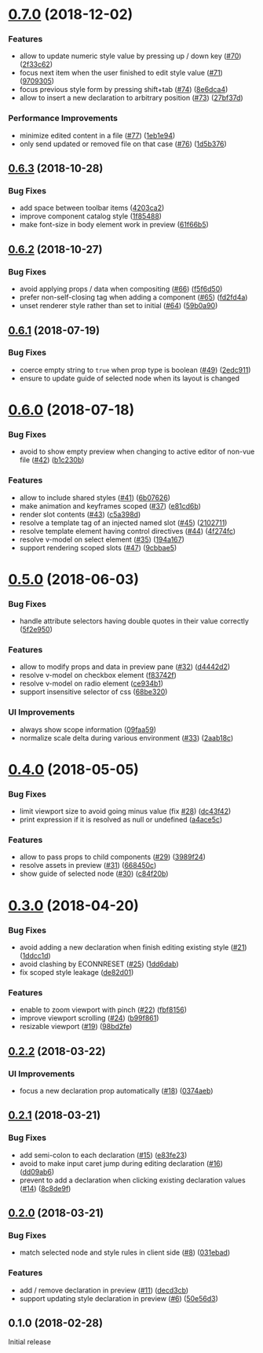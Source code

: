 # [0.7.0](https://github.com/ktsn/vue-designer/compare/v0.6.3...v0.7.0) (2018-12-02)


### Features

* allow to update numeric style value by pressing up / down key ([#70](https://github.com/ktsn/vue-designer/issues/70)) ([2f33c62](https://github.com/ktsn/vue-designer/commit/2f33c62))
* focus next item when the user finished to edit style value ([#71](https://github.com/ktsn/vue-designer/issues/71)) ([9709305](https://github.com/ktsn/vue-designer/commit/9709305))
* focus previous style form by pressing shift+tab ([#74](https://github.com/ktsn/vue-designer/issues/74)) ([8e6dca4](https://github.com/ktsn/vue-designer/commit/8e6dca4))
* allow to insert a new declaration to arbitrary position ([#73](https://github.com/ktsn/vue-designer/issues/73)) ([27bf37d](https://github.com/ktsn/vue-designer/commit/27bf37d))


### Performance Improvements

* minimize edited content in a file ([#77](https://github.com/ktsn/vue-designer/issues/77)) ([1eb1e94](https://github.com/ktsn/vue-designer/commit/1eb1e94))
* only send updated or removed file on that case ([#76](https://github.com/ktsn/vue-designer/issues/76)) ([1d5b376](https://github.com/ktsn/vue-designer/commit/1d5b376))



<a name="0.6.3"></a>
## [0.6.3](https://github.com/ktsn/vue-designer/compare/v0.6.2...v0.6.3) (2018-10-28)


### Bug Fixes

* add space between toolbar items ([4203ca2](https://github.com/ktsn/vue-designer/commit/4203ca2))
* improve component catalog style ([1f85488](https://github.com/ktsn/vue-designer/commit/1f85488))
* make font-size in body element work in preview ([61f66b5](https://github.com/ktsn/vue-designer/commit/61f66b5))



<a name="0.6.2"></a>
## [0.6.2](https://github.com/ktsn/vue-designer/compare/v0.6.1...v0.6.2) (2018-10-27)


### Bug Fixes

* avoid applying props / data when compositing ([#66](https://github.com/ktsn/vue-designer/issues/66)) ([f5f6d50](https://github.com/ktsn/vue-designer/commit/f5f6d50))
* prefer non-self-closing tag when adding a component ([#65](https://github.com/ktsn/vue-designer/issues/65)) ([fd2fd4a](https://github.com/ktsn/vue-designer/commit/fd2fd4a))
* unset renderer style rather than set to initial ([#64](https://github.com/ktsn/vue-designer/issues/64)) ([59b0a90](https://github.com/ktsn/vue-designer/commit/59b0a90))



<a name="0.6.1"></a>
## [0.6.1](https://github.com/ktsn/vue-designer/compare/v0.6.0...v0.6.1) (2018-07-19)


### Bug Fixes

* coerce empty string to `true` when prop type is boolean ([#49](https://github.com/ktsn/vue-designer/issues/49)) ([2edc911](https://github.com/ktsn/vue-designer/commit/2edc911))
* ensure to update guide of selected node when its layout is changed


<a name="0.6.0"></a>
# [0.6.0](https://github.com/ktsn/vue-designer/compare/v0.5.0...v0.6.0) (2018-07-18)


### Bug Fixes

* avoid to show empty preview when changing to active editor of non-vue file ([#42](https://github.com/ktsn/vue-designer/issues/42)) ([b1c230b](https://github.com/ktsn/vue-designer/commit/b1c230b))


### Features

* allow to include shared styles ([#41](https://github.com/ktsn/vue-designer/issues/41)) ([6b07626](https://github.com/ktsn/vue-designer/commit/6b07626))
* make animation and keyframes scoped ([#37](https://github.com/ktsn/vue-designer/issues/37)) ([e81cd6b](https://github.com/ktsn/vue-designer/commit/e81cd6b))
* render slot contents ([#43](https://github.com/ktsn/vue-designer/issues/43)) ([c5a398d](https://github.com/ktsn/vue-designer/commit/c5a398d))
* resolve a template tag of an injected named slot ([#45](https://github.com/ktsn/vue-designer/issues/45)) ([2102711](https://github.com/ktsn/vue-designer/commit/2102711))
* resolve template element having control directives ([#44](https://github.com/ktsn/vue-designer/issues/44)) ([4f274fc](https://github.com/ktsn/vue-designer/commit/4f274fc))
* resolve v-model on select element ([#35](https://github.com/ktsn/vue-designer/issues/35)) ([194a167](https://github.com/ktsn/vue-designer/commit/194a167))
* support rendering scoped slots ([#47](https://github.com/ktsn/vue-designer/issues/47)) ([9cbbae5](https://github.com/ktsn/vue-designer/commit/9cbbae5))



<a name="0.5.0"></a>
# [0.5.0](https://github.com/ktsn/vue-designer/compare/v0.4.0...v0.5.0) (2018-06-03)


### Bug Fixes

* handle attribute selectors having double quotes in their value correctly ([5f2e950](https://github.com/ktsn/vue-designer/commit/5f2e950))


### Features

* allow to modify props and data in preview pane ([#32](https://github.com/ktsn/vue-designer/issues/32)) ([d4442d2](https://github.com/ktsn/vue-designer/commit/d4442d2))
* resolve v-model on checkbox element ([f83742f](https://github.com/ktsn/vue-designer/commit/f83742f))
* resolve v-model on radio element ([ce934b1](https://github.com/ktsn/vue-designer/commit/ce934b1))
* support insensitive selector of css ([68be320](https://github.com/ktsn/vue-designer/commit/68be320))


### UI Improvements

* always show scope information ([09faa59](https://github.com/ktsn/vue-designer/commit/09faa59))
* normalize scale delta during various environment ([#33](https://github.com/ktsn/vue-designer/issues/33)) ([2aab18c](https://github.com/ktsn/vue-designer/commit/2aab18c))


<a name="0.4.0"></a>
# [0.4.0](https://github.com/ktsn/vue-designer/compare/v0.3.0...v0.4.0) (2018-05-05)


### Bug Fixes

* limit viewport size to avoid going minus value (fix [#28](https://github.com/ktsn/vue-designer/issues/28)) ([dc43f42](https://github.com/ktsn/vue-designer/commit/dc43f42))
* print expression if it is resolved as null or undefined ([a4ace5c](https://github.com/ktsn/vue-designer/commit/a4ace5c))


### Features

* allow to pass props to child components ([#29](https://github.com/ktsn/vue-designer/issues/29)) ([3989f24](https://github.com/ktsn/vue-designer/commit/3989f24))
* resolve assets in preview ([#31](https://github.com/ktsn/vue-designer/issues/31)) ([668450c](https://github.com/ktsn/vue-designer/commit/668450c))
* show guide of selected node ([#30](https://github.com/ktsn/vue-designer/issues/30)) ([c84f20b](https://github.com/ktsn/vue-designer/commit/c84f20b))



<a name="0.3.0"></a>
# [0.3.0](https://github.com/ktsn/vue-designer/compare/v0.2.2...v0.3.0) (2018-04-20)


### Bug Fixes

* avoid adding a new declaration when finish editing existing style ([#21](https://github.com/ktsn/vue-designer/issues/21)) ([1ddcc1d](https://github.com/ktsn/vue-designer/commit/1ddcc1d))
* avoid clashing by ECONNRESET ([#25](https://github.com/ktsn/vue-designer/issues/25)) ([1dd6dab](https://github.com/ktsn/vue-designer/commit/1dd6dab))
* fix scoped style leakage ([de82d01](https://github.com/ktsn/vue-designer/commit/de82d01))


### Features

* enable to zoom viewport with pinch ([#22](https://github.com/ktsn/vue-designer/issues/22)) ([fbf8156](https://github.com/ktsn/vue-designer/commit/fbf8156))
* improve viewport scrolling ([#24](https://github.com/ktsn/vue-designer/issues/24)) ([b99f861](https://github.com/ktsn/vue-designer/commit/b99f861))
* resizable viewport ([#19](https://github.com/ktsn/vue-designer/issues/19)) ([98bd2fe](https://github.com/ktsn/vue-designer/commit/98bd2fe))



<a name="0.2.2"></a>
## [0.2.2](https://github.com/ktsn/vue-designer/compare/v0.2.1...v0.2.2) (2018-03-22)


### UI Improvements

* focus a new declaration prop automatically ([#18](https://github.com/ktsn/vue-designer/issues/18)) ([0374aeb](https://github.com/ktsn/vue-designer/commit/0374aeb))



<a name="0.2.1"></a>
## [0.2.1](https://github.com/ktsn/vue-designer/compare/v0.2.0...v0.2.1) (2018-03-21)


### Bug Fixes

* add semi-colon to each declaration ([#15](https://github.com/ktsn/vue-designer/issues/15)) ([e83fe23](https://github.com/ktsn/vue-designer/commit/e83fe23))
* avoid to make input caret jump during editing declaration ([#16](https://github.com/ktsn/vue-designer/issues/16)) ([dd09ab6](https://github.com/ktsn/vue-designer/commit/dd09ab6))
* prevent to add a declaration when clicking existing declaration values ([#14](https://github.com/ktsn/vue-designer/issues/14)) ([8c8de9f](https://github.com/ktsn/vue-designer/commit/8c8de9f))



<a name="0.2.0"></a>
## [0.2.0](https://github.com/ktsn/vue-designer/compare/v0.1.0...v0.2.0) (2018-03-21)


### Bug Fixes

* match selected node and style rules in client side ([#8](https://github.com/ktsn/vue-designer/issues/8)) ([031ebad](https://github.com/ktsn/vue-designer/commit/031ebad))


### Features

* add / remove declaration in preview ([#11](https://github.com/ktsn/vue-designer/issues/11)) ([decd3cb](https://github.com/ktsn/vue-designer/commit/decd3cb))
* support updating style declaration in preview ([#6](https://github.com/ktsn/vue-designer/issues/6)) ([50e56d3](https://github.com/ktsn/vue-designer/commit/50e56d3))



<a name="0.1.0"></a>
## 0.1.0 (2018-02-28)

Initial release
